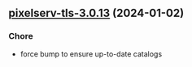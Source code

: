

## [pixelserv-tls-3.0.13](https://github.com/truecharts/charts/compare/pixelserv-tls-3.0.12...pixelserv-tls-3.0.13) (2024-01-02)

### Chore



- force bump to ensure up-to-date catalogs